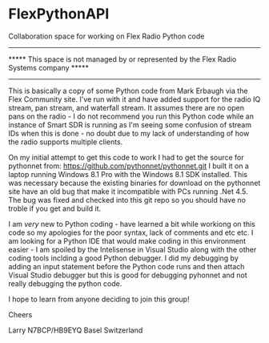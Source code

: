 # FlexPythonAPI
Collaboration space for working on Flex Radio Python code

*****************************************************************************************
***** This space is not managed by or represented by the Flex Radio Systems company *****
*****************************************************************************************

This is basically a copy of some Python code from Mark Erbaugh via the Flex Community site.  I've run with it and have added support
for the radio IQ stream, pan stream, and waterfall stream.  It assumes there are no open pans on the radio - I do not recommend you
run this Python code while an instance of Smart SDR is running as I'm seeing some confusion of stream IDs when this is done - no doubt
due to my lack of understanding of how the radio supports multiple clients.

On my initial attempt to get this code to work I had to get the source for pythonnet from: https://github.com/pythonnet/pythonnet.git
I built it on a laptop running Windows 8.1 Pro with the Windows 8.1 SDK installed.  This was necessary because the existing binaries
for download on the pythonnet site have an old bug that make it incompatible with PCs running .Net 4.5.  The bug was fixed and checked into
this git repo so you should have no troble if you get and build it.

I am *very* new to Python coding - have learned a bit while workiong on this code so my apologies for the poor syntax, lack of comments
and etc etc.  I am looking for a Python IDE that would make coding in this environment easier - I am spoiled by the Intelisense in
Visual Studio along with the other coding tools inclding a good Python debugger.  I did my debugging by adding an input statement before
the Python code runs and then attach Visual Studio debugger but this is good for debugging pyhonnet and not really debugging the python code.

I hope to learn from anyone deciding to join this group!

Cheers

Larry
N7BCP/HB9EYQ
Basel Switzerland
